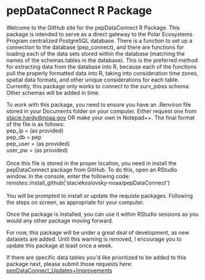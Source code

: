 # pepDataConnect R Package
Welcome to the GitHub site for the pepDataConnect R Package. This package is intended to serve as a direct gateway to the Polar Ecosystems 
Program centralized PostgreSQL database. There is a function to set up a connection to the database (pep_connect), and there are functions for 
loading each of the data sets stored within the database (matching the names of the schemas.tables in the database). This is the preferred method for extracting data from the database into R, because each of the functions pull the properly formatted data into R, taking into consideration time zones, spatial data formats, and other unique considerations for each table. Currently, this package only works to connect to the surv_jobss schema. Other schemas will be added in time.

To work with this package, you need to ensure you have an .Renviron file stored in your Documents folder on your computer. Either request one from stacie.hardy@noaa.gov OR make your own in Notepad++. The final format of the file is as follows:<br>
	pep_ip = (as provided)<br>
	pep_db = pep<br>
	pep_user = (as provided)<br>
	user_pw = (as provided)<br>
<br>
Once this file is stored in the proper location, you need in install the pepDataConnect package from GitHub. To do this, open an RStudio window. In the console, enter the following code:<br>
	remotes::install_github('staciekoslovsky-noaa/pepDataConnect')<br>
<br>
You will be prompted to install or update the requiste packages. Following the steps on screen, as appropriate for your computer. 

Once the package is installed, you can use it within RStudio sessions as you would any other package moving forward.

For now, this package will be under a great deal of development, as new datasets are added. Until this warning is removed, I encourage you to update this package at least once a week.

If there are specific data tables you'd like prioritized to be added to this package next, please submit those requests here: [pepDataConnect_Updates+Improvements](https://github.com/users/StacieKozHardy/projects/4)
